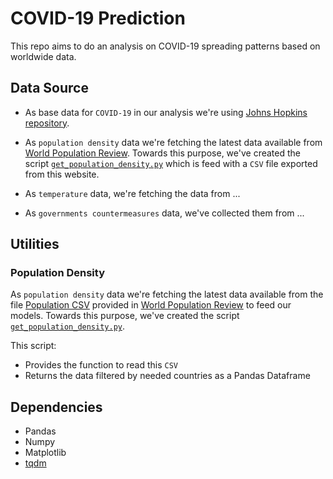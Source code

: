 # COVID-19 Prediction

This repo aims to do an analysis on COVID-19 spreading patterns based on worldwide data.

## Data Source

* As base data for `COVID-19` in our analysis we're using [Johns Hopkins repository](https://github.com/CSSEGISandData/COVID-19/tree/master/csse_covid_19_data/csse_covid_19_daily_reports).

* As `population density` data we're fetching the latest data available from [World Population Review](https://worldpopulationreview.com/countries/). Towards this purpose, we've created the script [`get_population_density.py`](./utilities/get_population_density.py) which is feed with a `CSV` file exported from this website.

* As `temperature` data, we're fetching the data from ...

* As `governments countermeasures` data, we've collected them from ...

## Utilities

### Population Density

As `population density` data we're fetching the latest data available from the file [Population CSV](./../data/population.csv) provided in [World Population Review](https://worldpopulationreview.com/countries/) to feed our models. Towards this purpose, we've created the script [`get_population_density.py`](./get_population_density.py).

This script:

* Provides the function to read this `CSV`
* Returns the data filtered by needed countries as a Pandas Dataframe

## Dependencies

* Pandas
* Numpy
* Matplotlib
* [tqdm](https://github.com/tqdm/tqdm)
